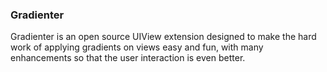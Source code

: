 ### Gradienter

Gradienter is an open source UIView extension designed to make the hard work of
applying gradients on views easy and fun, with many enhancements so that
the user interaction is even better.


